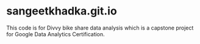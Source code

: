 # sangeetkhadka.git.io
This code is for Divvy bike share data analysis which is a capstone project for Google Data Analytics Certification.
